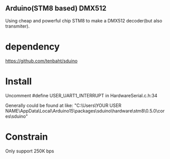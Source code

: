 ## Arduino(STM8 based) DMX512
Using cheap and powerful chip STM8 to make a DMX512 decoder(but also transmiter).
# dependency
https://github.com/tenbaht/sduino
# Install
Uncomment #define USER_UART1_INTERRUPT in HardwareSerial.c.h:34

Generally could be found at like: "C:\Users\YOUR USER NAME\AppData\Local\Arduino15\packages\sduino\hardware\stm8\0.5.0\cores\sduino"
# Constrain
Only support 250K bps
